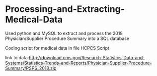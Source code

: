 # Processing-and-Extracting-Medical-Data
Used python and MySQL to extract and process the 2018 Physician/Supplier Procedure Summary into a SQL database

Coding script for medical data in file HCPCS Script

link to data:http://download.cms.gov/Research-Statistics-Data-and-Systems/Statistics-Trends-and-Reports/Physician-Supplier-Procedure-Summary/PSPS_2018.zip
